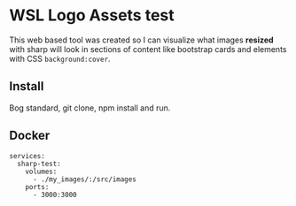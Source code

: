 # WSL Logo Assets test

This web based tool was created so I can visualize what images **resized** with sharp will look in sections of content like bootstrap cards and elements with CSS `background:cover`.

## Install

Bog standard, git clone, npm install and run.

## Docker

```
services:
  sharp-test:
    volumes:
      - ./my_images/:/src/images
    ports:
      - 3000:3000
```
